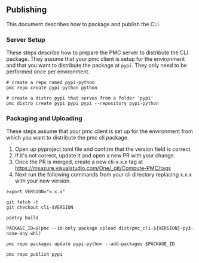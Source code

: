 ## Publishing

This document describes how to package and publish the CLI.

### Server Setup

These steps describe how to prepare the PMC server to distribute the CLI package. They assume that
your pmc client is setup for the environment and that you want to distribute the package at `pypi`.
They only need to be performed once per environment.

```
# create a repo named pypi-python
pmc repo create pypi-python python

# create a distro pypi that serves from a folder 'pypi'
pmc distro create pypi pypi pypi --repository pypi-python
```

### Packaging and Uploading

These steps assume that your pmc client is set up for the environment from which you want to
distribute the pmc cli package.

1. Open up pyproject.toml file and confirm that the version field is correct.
1. If it's not correct, update it and open a new PR with your change.
1. Once the PR is merged, create a new cli-x.x.x tag at <https://msazure.visualstudio.com/One/_git/Compute-PMC/tags>
1. Next run the following commands from your cli directory replacing x.x.x with your new version.

```
export VERSION="x.x.x"

git fetch -t
git checkout cli-$VERSION

poetry build

PACKAGE_ID=$(pmc --id-only package upload dist/pmc_cli-${VERSION}-py3-none-any.whl)

pmc repo packages update pypi-python --add-packages $PACKAGE_ID

pmc repo publish pypi
```

